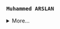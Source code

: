 ### `Muhammed ARSLAN`


<details>
  <summary>More...</summary>
  <img src="https://github-readme-stats.vercel.app/api?username=muharsln&show_icons=true&theme=tokyonight&repo=Muhammed_ARSLAN" />
</details>
